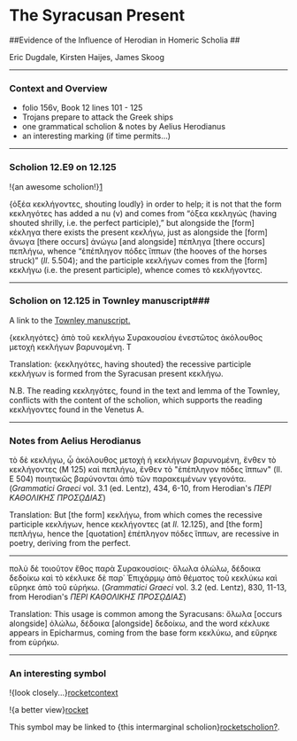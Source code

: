 # The Syracusan Present #
##Evidence of the Influence of Herodian in Homeric Scholia ##

Eric Dugdale, Kirsten Haijes, James Skoog

---

### Context and Overview ###

-   folio 156v, Book 12 lines 101 - 125
-   Trojans prepare to attack the Greek ships
-   one grammatical scholion & notes by Aelius Herodianus
-   an interesting marking (if time permits...)

---

### Scholion 12.E9 on 12.125 ###

!{an awesome
scholion!}[1]

{ὀξέα κεκλήγοντες, shouting loudly} in order to help; it is not that the form κεκληγότες has added a nu (ν) and comes from “ὀξεα κεκληγώς (having shouted shrilly, i.e. the perfect participle),” but alongside the [form] κέκληγα there exists the present κεκλήγω, just as alongside the [form] ἄνωγα [there occurs] ἀνώγω [and alongside] πέπληγα [there occurs] πεπλήγω, whence “ἐπέπληγον πόδες ἵππων (the hooves of the horses struck)” (*Il*. 5.504); and the participle κεκλήγων comes from the [form] κεκλήγω (i.e. the present participle), whence comes τὸ κεκλήγοντες.

---

### Scholion on 12.125 in Townley manuscript###

A link to the [Townley manuscript.][Townley]

{κεκληγότες} ἀπὸ τοῦ κεκλήγω Συρακουσίου ἐνεστῶτος ἀκόλουθος μετοχὴ κεκλήγων βαρυνομένη. T

Translation: {κεκληγότες, having shouted} the recessive participle κεκλήγων is formed from the Syracusan present κεκλήγω.

N.B. The reading κεκληγότες, found in the text and lemma of the Townley, conflicts with the content of the scholion, which supports the reading κεκλήγοντες found in the Venetus A.

---

### Notes from Aelius Herodianus ###

τὸ δὲ κεκλήγω, ᾦ ἀκόλουθος μετοχὴ ἡ κεκλήγων βαρυνομένη, ἔνθεν τὸ κεκλήγοντες (M 125) καὶ πεπλήγω, ἔνθεν τὸ "ἐπέπληγον πόδες ἵππων" (Il. E 504) ποιητικῶς βαρύνονται ἀπὸ τῶν παρακειμένων γεγονότα. 
(*Grammatici Graeci* vol. 3.1 (ed. Lentz), 434, 6-10, from Herodian's *ΠΕΡΙ ΚΑΘΟΛΙΚΗΣ ΠΡΟΣῼΔΙΑΣ*)


Translation: But [the form] κεκλήγω, from which comes the recessive participle κεκλήγων, hence κεκλήγοντες  (at *Il.* 12.125), and [the form] πεπλήγω, hence the [quotation] ἐπέπληγον πόδες ἵππων, are recessive in poetry, deriving from the perfect.


---

πολὺ δὲ τοιοῦτον ἔθος παρὰ Συρακουσίοις· ὄλωλα ὀλώλω, δέδοικα δεδοίκω καὶ τὸ κέκλυκε δὲ παρ᾽ Ἐπιχάρμῳ ἀπὸ θέματος τοῦ κεκλύκω καὶ εὕρηκε ἀπὸ τοῦ εὑρήκω. (*Grammatici Graeci* vol. 3.2 (ed. Lentz), 830, 11-13, from Herodian's *ΠΕΡΙ ΚΑΘΟΛΙΚΗΣ ΠΡΟΣῼΔΙΑΣ*)

Translation: This usage is common among the Syracusans: ὄλωλα [occurs alongside] ὀλώλω, δέδοικα [alongside] δεδοίκω, and the word κέκλυκε appears in Epicharmus, coming from the base form κεκλύκω, and εὕρηκε from εὑρήκω.

---

### An interesting symbol ###


!{look closely...}[rocketcontext]

!{a better view}[rocket]

This symbol may be linked to {this intermarginal scholion}[rocketscholion?].






[1]: urn:cite:hmt:vaimg.VA156VN-0658@0.2781,0.7274,0.6697,0.0532

[rocketcontext]:urn:cite:hmt:vaimg.VA156VN-0658@0.4272,0.2882,0.4739,0.0919

[rocket]: urn:cite:hmt:vaimg.VA156VN-0658@0.7403,0.2898,0.0334,0.0202

[rocketscholion?]: urn:cite:hmt:vaimg.VA156VN-0658@0.4404,0.2953,0.0661,0.0962

[Townley]: http://www.bl.uk/manuscripts/Viewer.aspx?ref=burney_ms_86_fs001r

